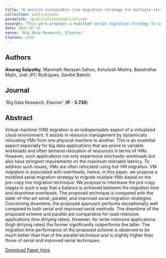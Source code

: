 ```yaml
---
title: "A service sustainable live migration strategy for multiple virtual machines in cloud data centers"
collection: publications
permalink: /publications/publication6
excerpt: "This work proposes a modified serial migration strategy to schedule multiple virtual machines (VMs) migration based on the pre-copy live migration technique aimed at reducing migration overheads in terms of migration time and downtime."
date: 2021-07-15
venue: 'Big Data Research, Elsevier'
classes: wide
---
```

## Authors
 **Anurag Satpathy**, Manmath Narayan Sahoo, Ashutosh Mishra, Banshidhar Majhi, Joel JPC Rodrigues, Sambit Bakshi.

## Journal 
'Big Data Research, Elsevier' (**IF - 3.739**)

## Abstract
Virtual machine (VM) migration is an indispensable aspect of a virtualized cloud environment. It assists in resource management by dynamically relocating VMs from one physical machine to another. This is an essential aspect especially for big data applications that are prone to variable workloads and often demand relocation of resources in terms of VMs. However, such applications not only experience stochastic workloads but also have stringent requirements on the maximum tolerable latency. To address such issues, VMs are often relocated using live VM migration. VM migration is associated with overheads, hence, in this paper, we propose a modified serial migration strategy to migrate multiple VMs based on the pre-copy live migration technique. We propose to interleave the pre-copy stages in such a way that a balance is achieved between the migration time and downtime overheads. The proposed technique is compared with the state-of-the-art serial, parallel, and improved serial migration strategies. Concerning downtime, the proposed approach performs exceptionally well compared to both serial and improved serial methods. The downtime of the proposed scheme and parallel are comparative for read-intensive applications (low dirtying rates). However, for write-intensive applications (high dirtying rates) the former significantly outperforms the latter. The migration time performance of the proposed scheme is observed to be much better than that of the parallel technique and is slightly higher than those of serial and improved serial techniques.

[Download Paper Here](https://doi.org/10.1016/j.bdr.2021.100213)
